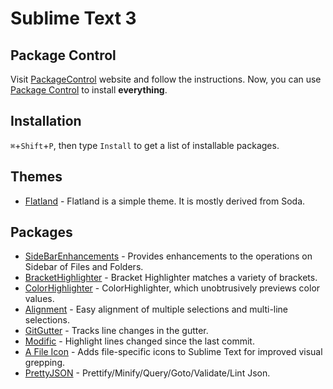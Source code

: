 # Sublime Text 3

## Package Control

Visit [PackageControl](https://packagecontrol.io/installation) website and follow the instructions.
Now, you can use [Package Control](https://packagecontrol.io/browse) to install **everything**.

## Installation

`⌘`+`Shift`+`P`, then type `Install` to get a list of installable packages.

## Themes

- [Flatland](https://github.com/thinkpixellab/flatland) - Flatland is a simple theme. It is mostly derived from Soda.

## Packages

- [SideBarEnhancements](https://github.com/titoBouzout/SideBarEnhancements) - Provides enhancements to the operations on Sidebar of Files and Folders.​
- [BracketHighlighter](https://github.com/facelessuser/BracketHighlighter) - Bracket Highlighter matches a variety of brackets.
- [ColorHighlighter](https://github.com/Monnoroch/ColorHighlighter) - ColorHighlighter, which unobtrusively previews color values.
- [Alignment](https://github.com/wbond/sublime_alignment) - Easy alignment of multiple selections and multi-line selections.
- [GitGutter](https://github.com/jisaacks/GitGutter) - Tracks line changes in the gutter.
- [Modific](https://packagecontrol.io/packages/Modific) - Highlight lines changed since the last commit.
- [A File Icon](https://packagecontrol.io/packages/A%20File%20Icon) - Adds file-specific icons to Sublime Text for improved visual grepping.
- [PrettyJSON](https://github.com/dzhibas/SublimePrettyJson) - Prettify/Minify/Query/Goto/Validate/Lint Json.
